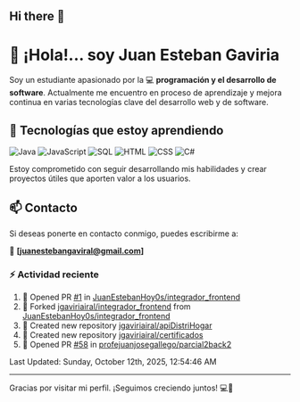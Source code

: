 ## Hi there 👋

# 👋 ¡Hola!... soy Juan Esteban Gaviria 

Soy un estudiante apasionado por la 
:computer: **programación y el desarrollo de software**. 
Actualmente me encuentro en proceso de aprendizaje y mejora continua en varias tecnologías clave del desarrollo web y de software.

## 🚀 Tecnologías que estoy aprendiendo

<p align="left">
  <img src="https://img.shields.io/badge/Java-007396?style=for-the-badge&logo=java&logoColor=white" alt="Java" />
  <img src="https://img.shields.io/badge/JavaScript-F7DF1E?style=for-the-badge&logo=javascript&logoColor=black" alt="JavaScript" />
  <img src="https://img.shields.io/badge/SQL-4479A1?style=for-the-badge&logo=postgresql&logoColor=white" alt="SQL" />
  <img src="https://img.shields.io/badge/HTML5-E34F26?style=for-the-badge&logo=html5&logoColor=white" alt="HTML" />
  <img src="https://img.shields.io/badge/CSS3-1572B6?style=for-the-badge&logo=css3&logoColor=white" alt="CSS" />
  <img src="https://img.shields.io/badge/C%23-239120?style=for-the-badge&logo=c-sharp&logoColor=white" alt="C#" />
</p>

Estoy comprometido con seguir desarrollando mis habilidades y crear proyectos útiles que aporten valor a los usuarios.

## 📫 Contacto

Si deseas ponerte en contacto conmigo, puedes escribirme a:

📧 **[juanestebangaviral@gmail.com]**


### :zap: Actividad reciente
<!--RECENT_ACTIVITY:start-->
1. 💪 Opened PR [#1](https://github.com/JuanEstebanHoy0s/integrador_frontend/pull/1) in [JuanEstebanHoy0s/integrador_frontend](https://github.com/JuanEstebanHoy0s/integrador_frontend)<br>
2. 🔱 Forked [jgaviriairal/integrador_frontend](https://github.com/jgaviriairal/integrador_frontend) from [JuanEstebanHoy0s/integrador_frontend](https://github.com/JuanEstebanHoy0s/integrador_frontend)<br>
3. 📔 Created new repository [jgaviriairal/apiDistriHogar](https://github.com/jgaviriairal/apiDistriHogar)<br>
4. 📔 Created new repository [jgaviriairal/certificados](https://github.com/jgaviriairal/certificados)<br>
5. 💪 Opened PR [#58](https://github.com/profejuanjosegallego/parcial2back2/pull/58) in [profejuanjosegallego/parcial2back2](https://github.com/profejuanjosegallego/parcial2back2)<br>
<!--RECENT_ACTIVITY:end-->

<!--RECENT_ACTIVITY:last_update-->
Last Updated: Sunday, October 12th, 2025, 12:54:46 AM
<!--RECENT_ACTIVITY:last_update_end-->

---

Gracias por visitar mi perfil. ¡Seguimos creciendo juntos! 💻🌱
